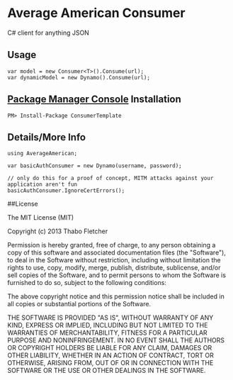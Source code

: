 ﻿Average American Consumer
================

C# client for anything JSON

## Usage

	var model = new Consumer<T>().Consume(url);
	var dynamicModel = new Dynamo().Consume(url);
	
## [Package Manager Console](http://docs.nuget.org/docs/start-here/using-the-package-manager-console) Installation

	PM> Install-Package ConsumerTemplate
	
## Details/More Info

	using AverageAmerican;
	
	var basicAuthConsumer = new Dynamo(username, password);
	
	// only do this for a proof of concept, MITM attacks against your application aren't fun
	basicAuthConsumer.IgnoreCertErrors(); 

##License

The MIT License (MIT)

Copyright (c) 2013 Thabo Fletcher

Permission is hereby granted, free of charge, to any person obtaining a copy
of this software and associated documentation files (the "Software"), to deal
in the Software without restriction, including without limitation the rights
to use, copy, modify, merge, publish, distribute, sublicense, and/or sell
copies of the Software, and to permit persons to whom the Software is
furnished to do so, subject to the following conditions:

The above copyright notice and this permission notice shall be included in
all copies or substantial portions of the Software.

THE SOFTWARE IS PROVIDED "AS IS", WITHOUT WARRANTY OF ANY KIND, EXPRESS OR
IMPLIED, INCLUDING BUT NOT LIMITED TO THE WARRANTIES OF MERCHANTABILITY,
FITNESS FOR A PARTICULAR PURPOSE AND NONINFRINGEMENT. IN NO EVENT SHALL THE
AUTHORS OR COPYRIGHT HOLDERS BE LIABLE FOR ANY CLAIM, DAMAGES OR OTHER
LIABILITY, WHETHER IN AN ACTION OF CONTRACT, TORT OR OTHERWISE, ARISING FROM,
OUT OF OR IN CONNECTION WITH THE SOFTWARE OR THE USE OR OTHER DEALINGS IN
THE SOFTWARE.
